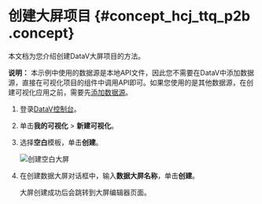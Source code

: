 # 创建大屏项目 {#concept_hcj_ttq_p2b .concept}

本文档为您介绍创建DataV大屏项目的方法。

**说明：** 本示例中使用的数据源是本地API文件，因此您不需要在DataV中添加数据源，直接在可视化项目的组件中调用API即可。如果您使用的是其他数据源，在创建可视化应用之前，需要先[添加数据源](../../../../cn.zh-CN/管理数据源/添加数据源/添加数据源概述.md#)。

1.  登录[DataV控制台](https://datav.aliyun.com/)。
2.  单击**我的可视化** \> **新建可视化**。
3.  选择**空白**模板，单击**创建**。

    ![创建空白大屏](http://static-aliyun-doc.oss-cn-hangzhou.aliyuncs.com/assets/img/17466/15659482319277_zh-CN.png)

4.  在创建数据大屏对话框中，输入**数据大屏名称**，单击**创建**。

    大屏创建成功后会跳转到大屏编辑器页面。


